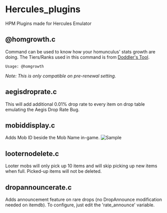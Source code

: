 # Hercules_plugins
HPM Plugins made for Hercules Emulator

## @homgrowth.c
  Command can be used to know how your homunculus' stats growth are doing. The Tiers/Ranks used in this command is from [Doddler's Tool](http://ro.doddlercon.com/homunstats/).
  
    Usage: @homgrowth
   _Note: This is only compatible on pre-renewal setting._
    
## aegisdroprate.c
  This will add additional 0.01% drop rate to every item on drop table emulating the Aegis Drop Rate Bug.

## mobiddisplay.c
  Adds Mob ID beside the Mob Name in-game. ![Sample](https://ibb.co/pvRPZhNc)

## looternodelete.c
  Looter mobs will only pick up 10 items and will skip picking up new items when full. Picked-up items will not be deleted.

## dropannouncerate.c
  Adds announcement feature on rare drops (no DropAnnounce modification needed on itemdb). To configure, just edit the 'rate_announce' variable.
